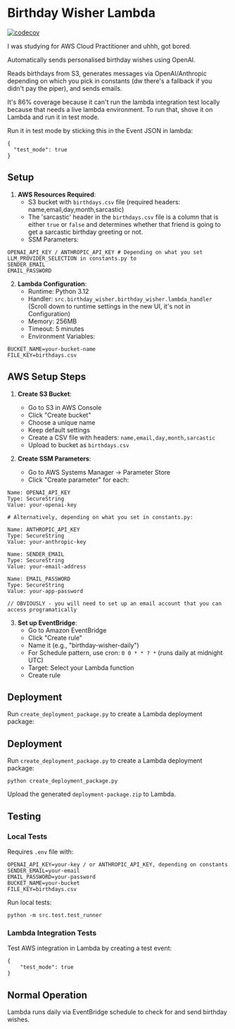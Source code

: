 # Birthday Wisher Lambda

[![codecov](https://codecov.io/github/Shredmetal/Enterprise-grade-birthday-wisher-bot-AWS-lambda/graph/badge.svg?token=U7HDVH41PA)](https://codecov.io/github/Shredmetal/Enterprise-grade-birthday-wisher-bot-AWS-lambda)

I was studying for AWS Cloud Practitioner and uhhh, got bored.

Automatically sends personalised birthday wishes using OpenAI. 

Reads birthdays from S3, generates messages via OpenAI/Anthropic depending on which you pick in constants (dw there's a fallback if you didn't pay the piper), and sends emails.

It's 86% coverage because it can't run the lambda integration test locally because that needs a live lambda environment. To run that, shove it on Lambda and run it in test mode.

Run it in test mode by sticking this in the Event JSON in lambda:

```
{
  "test_mode": true
}
```

## Setup

1. **AWS Resources Required**:
   - S3 bucket with `birthdays.csv` file (required headers: name,email,day,month,sarcastic)
   - The 'sarcastic' header in the `birthdays.csv` file is a column that is either `true` or `false` and determines whether that friend is going to get a sarcastic birthday greeting or not.
   - SSM Parameters:

```
OPENAI_API_KEY / ANTHROPIC_API_KEY # Depending on what you set LLM_PROVIDER_SELECTION in constants.py to
SENDER_EMAIL
EMAIL_PASSWORD
```

2. **Lambda Configuration**:
   - Runtime: Python 3.12
   - Handler: `src.birthday_wisher.birthday_wisher.lambda_handler` (Scroll down to runtime settings in the new UI, it's not in Configuration)
   - Memory: 256MB
   - Timeout: 5 minutes
   - Environment Variables:

```
BUCKET_NAME=your-bucket-name
FILE_KEY=birthdays.csv
```


## AWS Setup Steps

1. **Create S3 Bucket**:
   - Go to S3 in AWS Console
   - Click "Create bucket"
   - Choose a unique name
   - Keep default settings
   - Create a CSV file with headers: `name,email,day,month,sarcastic`
   - Upload to bucket as `birthdays.csv`

2. **Create SSM Parameters**:
   - Go to AWS Systems Manager → Parameter Store
   - Click "Create parameter" for each:

```
Name: OPENAI_API_KEY 
Type: SecureString 
Value: your-openai-key

# Alternatively, depending on what you set in constants.py:

Name: ANTHROPIC_API_KEY 
Type: SecureString 
Value: your-anthropic-key

Name: SENDER_EMAIL 
Type: SecureString 
Value: your-email-address

Name: EMAIL_PASSWORD 
Type: SecureString 
Value: your-app-password

// OBVIOUSLY - you will need to set up an email account that you can access programatically
```

3. **Set up EventBridge**:
   - Go to Amazon EventBridge
   - Click "Create rule"
   - Name it (e.g., "birthday-wisher-daily")
   - For Schedule pattern, use cron: `0 0 * * ? *` (runs daily at midnight UTC)
   - Target: Select your Lambda function
   - Create rule

## Deployment

Run `create_deployment_package.py` to create a Lambda deployment package:

## Deployment

Run `create_deployment_package.py` to create a Lambda deployment package:

```
python create_deployment_package.py
```

Upload the generated `deployment-package.zip` to Lambda.

## Testing

### Local Tests
Requires `.env` file with:

```
OPENAI_API_KEY=your-key / or ANTHROPIC_API_KEY, depending on constants
SENDER_EMAIL=your-email
EMAIL_PASSWORD=your-password
BUCKET_NAME=your-bucket
FILE_KEY=birthdays.csv
```

Run local tests:

```
python -m src.test.test_runner
```


### Lambda Integration Tests
Test AWS integration in Lambda by creating a test event:

```
{
    "test_mode": true
}
```


## Normal Operation
Lambda runs daily via EventBridge schedule to check for and send birthday wishes.
